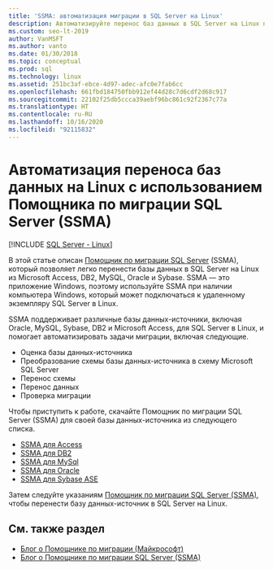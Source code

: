 ```yaml
---
title: 'SSMA: автоматизация миграции в SQL Server на Linux'
description: Автоматизируйте перенос баз данных в SQL Server на Linux посредством Помощника по миграции SQL Server (SSMA) для Microsoft Access, DB2, MySQL, Oracle и Sybase.
ms.custom: seo-lt-2019
author: VanMSFT
ms.author: vanto
ms.date: 01/30/2018
ms.topic: conceptual
ms.prod: sql
ms.technology: linux
ms.assetid: 251bc3af-ebce-4d97-adec-afc0e7fab6cc
ms.openlocfilehash: 661fbd184750fbb912ef44d28c7d6cdf2d68c917
ms.sourcegitcommit: 22102f25db5ccca39aebf96bc861c92f2367c77a
ms.translationtype: HT
ms.contentlocale: ru-RU
ms.lasthandoff: 10/16/2020
ms.locfileid: "92115832"
---
```

# <a name="automate-database-migration-to-linux-with-the-sql-server-migration-assistant-ssma"></a>Автоматизация переноса баз данных на Linux с использованием Помощника по миграции SQL Server (SSMA)

[!INCLUDE [SQL Server - Linux](../includes/applies-to-version/sql-linux.md)]

В этой статье описан [Помощник по миграции SQL Server](../ssma/sql-server-migration-assistant.md) (SSMA), который позволяет легко перенести базы данных в SQL Server на Linux из Microsoft Access, DB2, MySQL, Oracle и Sybase. SSMA — это приложение Windows, поэтому используйте SSMA при наличии компьютера Windows, который может подключаться к удаленному экземпляру SQL Server в Linux. 

SSMA поддерживает различные базы данных-источники, включая Oracle, MySQL, Sybase, DB2 и Microsoft Access, для SQL Server в Linux, и помогает автоматизировать задачи миграции, включая следующие.

- Оценка базы данных-источника
- Преобразование схемы базы данных-источника в схему Microsoft SQL Server
- Перенос схемы
- Перенос данных
- Проверка миграции

Чтобы приступить к работе, скачайте Помощник по миграции SQL Server (SSMA) для своей базы данных-источника из следующего списка.
- [SSMA для Access](https://aka.ms/ssmaforaccess)
- [SSMA для DB2](https://aka.ms/ssmafordb2)
- [SSMA для MySql](https://aka.ms/ssmaformysql) 
- [SSMA для Oracle](https://aka.ms/ssmafororacle)
- [SSMA для Sybase ASE](https://aka.ms/ssmaforsybase) 

Затем следуйте указаниям [Помощник по миграции SQL Server (SSMA)](../ssma/sql-server-migration-assistant.md), чтобы перенести базу данных-источник в SQL Server на Linux.

## <a name="see-also"></a>См. также раздел
- [Блог о Помощнике по миграции (Майкрософт)](https://blogs.msdn.microsoft.com/datamigration)
- [Блог о Помощнике по миграции SQL Server (SSMA)](/archive/blogs/ssma/)